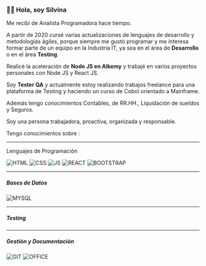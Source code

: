 ### 👋🏻 **Hola, soy Silvina**

Me recibí de Analista Programadora hace tiempo. 

A partir de 2020 cursé varias actualizaciones de lenguajes de desarrollo y metodologías ágiles, porque siempre me gustó programar y me interesa formar parte de un equipo en la Industria IT, ya sea en el área de **Desarrollo** o en el área **Testing**.

Realicé la aceleración de **Node JS en Alkemy** y trabajé en varios proyectos personales con Node JS y React JS.

Soy **Tester QA** y actualmente estoy realizando trabajos freelance para una plataforma de Testing y haciendo un curso de Cobol orientado a Mainframe.

Además tengo conocimientos Contables, de RR.HH., Liquidación de sueldos y Seguros.

Soy una persona trabajadora, proactiva, organizada y responsable.


Tengo conocimientos sobre : 

---
Lenguajes de Programación
 
![HTML](https://user-images.githubusercontent.com/77582867/141662514-db0d47ee-6135-44e3-ac75-c5d738fcc037.png)
![CSS](https://user-images.githubusercontent.com/77582867/141662517-6e01753f-6443-49d4-8d9e-309ccb14c4e8.png)
![JS](https://user-images.githubusercontent.com/77582867/141662702-21695e9c-05e0-4026-890c-7744fa48fbbb.png)
![REACT](https://user-images.githubusercontent.com/77582867/141662734-dba5d0a1-a0a6-449f-ac65-1a94bd59ae8f.png)
![BOOTSTRAP](https://user-images.githubusercontent.com/77582867/141662647-26828224-5fdc-4a93-890e-f0d9541985c4.png)

---

##### Bases de Datos ####
  
![MYSQL](https://user-images.githubusercontent.com/77582867/141663148-ea296d4f-62c9-4b62-91ca-6348f57898be.png) 
  
---
  
##### Testing ####
  
  
  
___
  
##### Gestión y Documentación #####
  
![GIT](https://user-images.githubusercontent.com/77582867/141662651-0537e50e-fa97-4b9c-8f17-c856e2cdd60c.png)
![OFFICE](https://user-images.githubusercontent.com/77582867/141663152-a7efd745-af62-4a89-8361-4495b1c0ed81.png)
  
  







